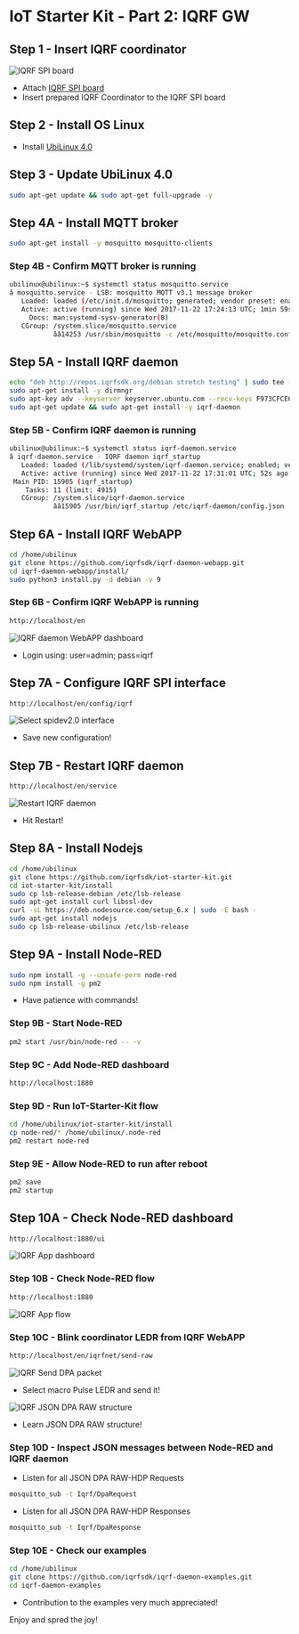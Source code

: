 # IoT Starter Kit - Part 2: IQRF GW

## Step 1 - Insert IQRF coordinator

![IQRF SPI board](https://github.com/iqrfsdk/iot-starter-kit/blob/master/install/pics/iqrf-spi-board.png)

* Attach [IQRF SPI board](http://www.iqrf.org/weben/downloads.php?id=412)
* Insert prepared IQRF Coordinator to the IQRF SPI board

## Step 2 - Install OS Linux

* Install [UbiLinux 4.0](https://up-community.org/downloads/download/44-ubilinux/90-ubilinux-installer-4-0)

## Step 3 - Update UbiLinux 4.0

```bash
sudo apt-get update && sudo apt-get full-upgrade -y
```

## Step 4A - Install MQTT broker

```bash
sudo apt-get install -y mosquitto mosquitto-clients
```

### Step 4B - Confirm MQTT broker is running

```bash
ubilinux@ubilinux:~$ systemctl status mosquitto.service
â mosquitto.service - LSB: mosquitto MQTT v3.1 message broker
   Loaded: loaded (/etc/init.d/mosquitto; generated; vendor preset: enabled)
   Active: active (running) since Wed 2017-11-22 17:24:13 UTC; 1min 59s ago
     Docs: man:systemd-sysv-generator(8)
   CGroup: /system.slice/mosquitto.service
           ââ14253 /usr/sbin/mosquitto -c /etc/mosquitto/mosquitto.conf
```

## Step 5A - Install IQRF daemon

```bash
echo "deb http://repos.iqrfsdk.org/debian stretch testing" | sudo tee -a /etc/apt/sources.list.d/iqrf-daemon.list
sudo apt-get install -y dirmngr
sudo apt-key adv --keyserver keyserver.ubuntu.com --recv-keys F973CFCE6B3BE25C
sudo apt-get update && sudo apt-get install -y iqrf-daemon
```

### Step 5B - Confirm IQRF daemon is running

```bash
ubilinux@ubilinux:~$ systemctl status iqrf-daemon.service
â iqrf-daemon.service - IQRF daemon iqrf_startup
   Loaded: loaded (/lib/systemd/system/iqrf-daemon.service; enabled; vendor preset: enabled)
   Active: active (running) since Wed 2017-11-22 17:31:01 UTC; 52s ago
 Main PID: 15905 (iqrf_startup)
    Tasks: 11 (limit: 4915)
   CGroup: /system.slice/iqrf-daemon.service
           ââ15905 /usr/bin/iqrf_startup /etc/iqrf-daemon/config.json
```

## Step 6A - Install IQRF WebAPP

```bash
cd /home/ubilinux
git clone https://github.com/iqrfsdk/iqrf-daemon-webapp.git
cd iqrf-daemon-webapp/install/
sudo python3 install.py -d debian -v 9
```

### Step 6B - Confirm IQRF WebAPP is running

```bash
http://localhost/en
```
![IQRF daemon WebAPP dashboard](https://github.com/iqrfsdk/iot-starter-kit/blob/master/install/pics/iqrf-daemon-webapp.png "IQRF daemon WebAPP dashboard")

* Login using: user=admin; pass=iqrf

## Step 7A - Configure IQRF SPI interface

```bash
http://localhost/en/config/iqrf
```
![Select spidev2.0 interface](https://github.com/iqrfsdk/iot-starter-kit/blob/master/install/pics/iqrf-daemon-webapp-config-iqrf.png "Select spidev2.0 interface")

* Save new configuration!

## Step 7B - Restart IQRF daemon

```bash
http://localhost/en/service
```
![Restart IQRF daemon](https://github.com/iqrfsdk/iot-starter-kit/blob/master/install/pics/iqrf-daemon-webapp-service-restart.png "Restart IQRF daemon")

* Hit Restart!

## Step 8A - Install Nodejs

```bash
cd /home/ubilinux
git clone https://github.com/iqrfsdk/iot-starter-kit.git
cd iot-starter-kit/install
sudo cp lsb-release-debian /etc/lsb-release
sudo apt-get install curl libssl-dev
curl -sL https://deb.nodesource.com/setup_6.x | sudo -E bash -
sudo apt-get install nodejs
sudo cp lsb-release-ubilinux /etc/lsb-release
```

## Step 9A - Install Node-RED

```bash
sudo npm install -g --unsafe-perm node-red
sudo npm install -g pm2
```

* Have patience with commands!

### Step 9B - Start Node-RED

```bash
pm2 start /usr/bin/node-red -- -v
```

### Step 9C - Add Node-RED dashboard

```bash
http://localhost:1880
```

### Step 9D - Run IoT-Starter-Kit flow

```bash
cd /home/ubilinux/iot-starter-kit/install
cp node-red/* /home/ubilinux/.node-red
pm2 restart node-red
```

### Step 9E - Allow Node-RED to run after reboot

```bash
pm2 save
pm2 startup
```

## Step 10A - Check Node-RED dashboard

```bash
http://localhost:1880/ui
```
![IQRF App dashboard](https://github.com/iqrfsdk/iot-starter-kit/blob/master/install/pics/node-red-ui.png "IQRF App Dashboard")

### Step 10B - Check Node-RED flow

```bash
http://localhost:1880
```
![IQRF App flow](https://github.com/iqrfsdk/iot-starter-kit/blob/master/install/pics/node-red-flows.png "IQRF App Flow")

### Step 10C - Blink coordinator LEDR from IQRF WebAPP

```bash
http://localhost/en/iqrfnet/send-raw
```
![IQRF Send DPA packet](https://github.com/iqrfsdk/iot-starter-kit/blob/master/install/pics/iqrf-daemon-webapp-pulse-ledr.png "IQRF Send DPA packet")

* Select macro Pulse LEDR and send it!

![IQRF JSON DPA RAW structure](https://github.com/iqrfsdk/iot-starter-kit/blob/master/install/pics/iqrf-daemon-webapp-pulse-ledr-json-raw.png "IQRF JSON DPA RAW structure")

* Learn JSON DPA RAW structure!

### Step 10D - Inspect JSON messages between Node-RED and IQRF daemon

* Listen for all JSON DPA RAW-HDP Requests

```bash
mosquitto_sub -t Iqrf/DpaRequest
```

* Listen for all JSON DPA RAW-HDP Responses

```bash
mosquitto_sub -t Iqrf/DpaResponse
```

### Step 10E - Check our examples

```bash
cd /home/ubilinux
git clone https://github.com/iqrfsdk/iqrf-daemon-examples.git
cd iqrf-daemon-examples
```

* Contribution to the examples very much appreciated!

Enjoy and spred the joy!

